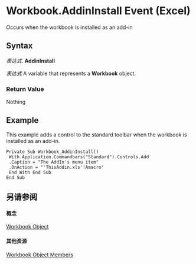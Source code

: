 
# Workbook.AddinInstall Event (Excel)

Occurs when the workbook is installed as an add-in


## Syntax

 _表达式_. **AddinInstall**

 _表达式_ A variable that represents a **Workbook** object.


### Return Value

Nothing


## Example

This example adds a control to the standard toolbar when the workbook is installed as an add-in.


```
Private Sub Workbook_AddinInstall() 
 With Application.Commandbars("Standard").Controls.Add 
 .Caption = "The AddIn's menu item" 
 .OnAction = "'ThisAddin.xls'!Amacro" 
 End With End Sub 
End Sub
```


## 另请参阅


#### 概念


[Workbook Object](8c00aa60-c974-eed3-0812-3c9625eb0d4c.md)
#### 其他资源


[Workbook Object Members](http://msdn.microsoft.com/library/dce102a3-25de-3ff4-2ce5-bc56e08baca7%28Office.15%29.aspx)